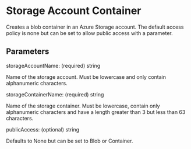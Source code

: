 # Storage Account Container

Creates a blob container in an Azure Storage account.  The default access policy is none but can be set to allow public access with a parameter.

## Parameters

storageAccountName: (required) string

Name of the storage account.  Must be lowercase and only contain alphanumeric characters.

storageContainerName: (required) string

Name of the storage container.  Must be lowercase, contain only alphanumeric characters and have a length greater than 3 but less than 63 characters.

publicAccess: (optional) string

Defaults to None but can be set to Blob or Container.

